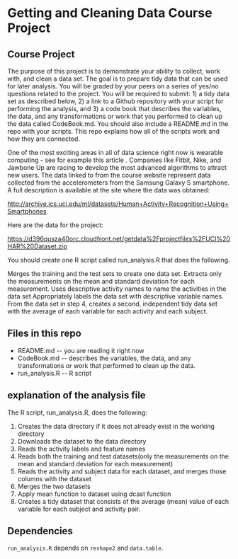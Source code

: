 # Getting and Cleaning Data Course Project

## Course Project

The purpose of this project is to demonstrate your ability to collect, work with, and clean a data set. The goal is to prepare tidy data that can be used for later analysis. You will be graded by your peers on a series of yes/no questions related to the project. You will be required to submit: 1) a tidy data set as described below, 2) a link to a Github repository with your script for performing the analysis, and 3) a code book that describes the variables, the data, and any transformations or work that you performed to clean up the data called CodeBook.md. You should also include a README.md in the repo with your scripts. This repo explains how all of the scripts work and how they are connected.

One of the most exciting areas in all of data science right now is wearable computing - see for example this article . Companies like Fitbit, Nike, and Jawbone Up are racing to develop the most advanced algorithms to attract new users. The data linked to from the course website represent data collected from the accelerometers from the Samsung Galaxy S smartphone. A full description is available at the site where the data was obtained:

http://archive.ics.uci.edu/ml/datasets/Human+Activity+Recognition+Using+Smartphones

Here are the data for the project:

https://d396qusza40orc.cloudfront.net/getdata%2Fprojectfiles%2FUCI%20HAR%20Dataset.zip

You should create one R script called run_analysis.R that does the following.

Merges the training and the test sets to create one data set.
Extracts only the measurements on the mean and standard deviation for each measurement.
Uses descriptive activity names to name the activities in the data set
Appropriately labels the data set with descriptive variable names.
From the data set in step 4, creates a second, independent tidy data set with the average of each variable for each activity and each subject.

## Files in this repo

* README.md -- you are reading it right now
* CodeBook.md --  describes the variables, the data, and any transformations or work that performed to clean up the data.
* run_analysis.R -- R script

## explanation of the analysis file

The R script, run_analysis.R, does the following:

1. Creates the data directory if it does not already exist in the working directory
2. Downloads the dataset to the data directory
3. Reads the activity labels and feature names
4. Reads both the training and test datasets(only the measurements on the mean and standard deviation for each measurement)
5. Reads the activity and subject data for each dataset, and merges those columns with the dataset
6. Merges the two datasets
7. Apply mean function to dataset using dcast function
8. Creates a tidy dataset that consists of the average (mean) value of each variable for each subject and activity pair.


## Dependencies

```run_analysis.R``` depends on ```reshape2``` and ```data.table```. 